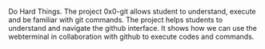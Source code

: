 Do Hard Things.
The project 0x0-git allows student to understand, execute and be familiar with git commands. 
The project helps students to understand and navigate the github interface.
It shows how we can use the webterminal in collaboration with github to execute codes and commands.

